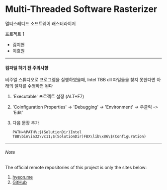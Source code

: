 Multi-Threaded Software Rasterizer
==================
멀티스레디드 소프트웨어 래스터라이저

프로젝트 1
- 김지현
- 이효원

----
#### 컴파일 하기 전 주의사항
비주얼 스튜디오로 프로그램을 실행하였을때, Intel TBB dll 파일들을 찾지 못한다면 아래의 절차를 수행하면 된다

 1. 'Executable' 프로젝트 설정 (ALT+F7)
 2. 'Coinfiguration Properties' -> 'Debugging' -> 'Environment' -> 우클릭 -> 'Edit'
 3. 다음 문장 추가
    
        PATH=%PATH%;$(SolutionDir)Intel TBB\bin\ia32\vc11;$(SolutionDir)FBX\lib\x86\$(Configuration)

---
###### Note
The official remote repositories of this project is only the sites below:

1. [hyeon.me](http://git.hyeon.me/simnalamburt/softwarerasterizer)
1. [GitHub](https://github.com/simnalamburt/SoftwareRasterizer)
